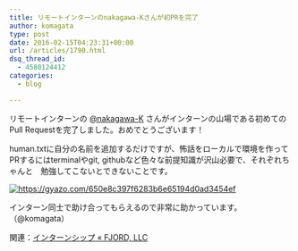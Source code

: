 ```yaml
---
title: リモートインターンのnakagawa-Kさんが初PRを完了
author: komagata
type: post
date: 2016-02-15T04:23:31+00:00
url: /articles/1790.html
dsq_thread_id:
  - 4580124412
categories:
  - blog

---
```

リモートインターンの <a href="https://github.com/nakagawa-K" target="_blank">@nakagawa-K</a> さんがインターンの山場である初めてのPull Requestを完了しました。おめでとうございます！

human.txtに自分の名前を追加するだけですが、怖話をローカルで環境を作ってPRするにはterminalやgit, githubなど色々な前提知識が沢山必要で、それぞれちゃんと　勉強してこないとできないことです。

[<img src="https://i.gyazo.com/650e8c397f6283b6e65194d0ad3454ef.png" alt="https://gyazo.com/650e8c397f6283b6e65194d0ad3454ef" style="max-width: 580px" />][1]

インターン同士で助け合ってもらえるので非常に助かっています。（@komagata）

関連：[インターンシップ « FJORD, LLC][2]

 [1]: https://gyazo.com/650e8c397f6283b6e65194d0ad3454ef
 [2]: http://fjord.jp/internship